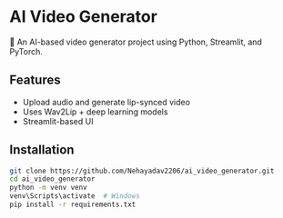 # AI Video Generator

🚀 An AI-based video generator project using Python, Streamlit, and PyTorch.

## Features
- Upload audio and generate lip-synced video
- Uses Wav2Lip + deep learning models
- Streamlit-based UI

## Installation
```bash
git clone https://github.com/Nehayadav2206/ai_video_generator.git
cd ai_video_generator
python -m venv venv
venv\Scripts\activate  # Windows
pip install -r requirements.txt
